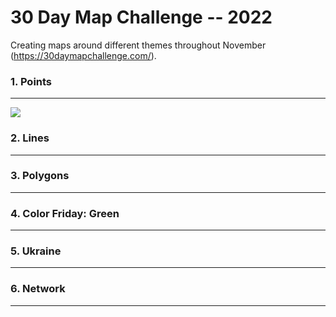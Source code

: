 # 30 Day Map Challenge -- 2022
Creating maps around different themes throughout November (https://30daymapchallenge.com/). 

### 1. Points 
***
![](https://github.com/hschmidt12/30DayMapChallenge-2022/blob/main/maps/day1_part-to-whole.jpeg?raw=true)

### 2. Lines
***


### 3. Polygons
***


### 4. Color Friday: Green
***


### 5. Ukraine
***


### 6. Network
***


